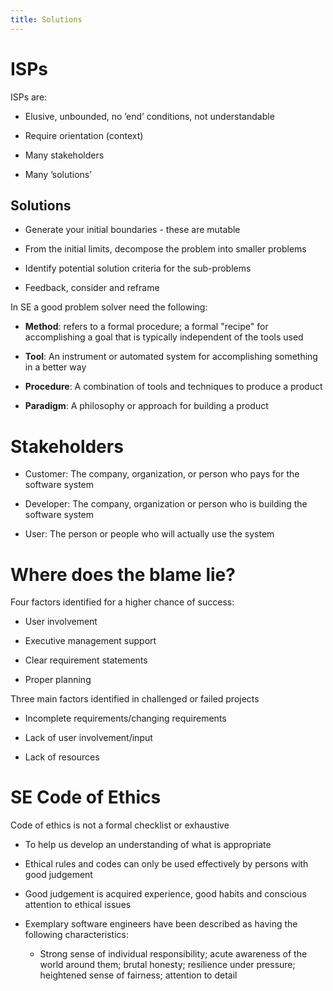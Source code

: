 ```yaml
---
title: Solutions
---
```


# ISPs

ISPs are:

- Elusive, unbounded, no ’end’ conditions, not understandable

- Require orientation (context)

- Many stakeholders

- Many ’solutions’

## Solutions

- Generate your initial boundaries - these are mutable

- From the initial limits, decompose the problem into smaller problems

- Identify potential solution criteria for the sub-problems

- Feedback, consider and reframe

In SE a good problem solver need the following:

- **Method**: refers to a formal procedure; a formal "recipe" for
  accomplishing a goal that is typically independent of the tools used

- **Tool**: An instrument or automated system for accomplishing
  something in a better way

- **Procedure**: A combination of tools and techniques to produce a
  product

- **Paradigm**: A philosophy or approach for building a product

# Stakeholders

- Customer: The company, organization, or person who pays for the
  software system

- Developer: The company, organization or person who is building the
  software system

- User: The person or people who will actually use the system

# Where does the blame lie?

Four factors identified for a higher chance of success:

- User involvement

- Executive management support

- Clear requirement statements

- Proper planning

Three main factors identified in challenged or failed projects

- Incomplete requirements/changing requirements

- Lack of user involvement/input

- Lack of resources

# SE Code of Ethics

Code of ethics is not a formal checklist or exhaustive

- To help us develop an understanding of what is appropriate

- Ethical rules and codes can only be used effectively by persons with
  good judgement

- Good judgement is acquired experience, good habits and conscious
  attention to ethical issues

- Exemplary software engineers have been described as having the
  following characteristics:

  - Strong sense of individual responsibility; acute awareness of
    the world around them; brutal honesty; resilience under
    pressure; heightened sense of fairness; attention to detail
